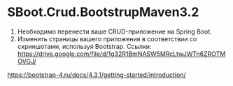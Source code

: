 # SBoot.Crud.BootstrupMaven3.2
1.	Необходимо перенести ваше CRUD-приложение на Spring Boot.
2.	Изменить страницы вашего приложения в соответствии со скриншотами, используя Bootstrap.
Ссылки: 
https://drive.google.com/file/d/1g32R1BmNASW5MRcLtwJWTn6ZROTMOVGJ/

https://bootstrap-4.ru/docs/4.3.1/getting-started/introduction/
 
       

